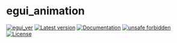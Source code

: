 # egui_animation

[![egui_ver](https://img.shields.io/badge/egui-0.28.0-blue)](https://github.com/emilk/egui)
[![Latest version](https://img.shields.io/crates/v/egui_animation.svg)](https://crates.io/crates/egui_animation)
[![Documentation](https://docs.rs/egui_animation/badge.svg)](https://docs.rs/egui_animation)
[![unsafe forbidden](https://img.shields.io/badge/unsafe-forbidden-success.svg)](https://github.com/rust-secure-code/safety-dance/)
[![License](https://img.shields.io/crates/l/egui_animation.svg)](https://crates.io/crates/egui_animation)



[content]:<>


